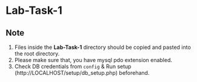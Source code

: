 # Lab-Task-1

## Note
1. Files inside the **Lab-Task-1** directory should be copied and pasted into the root directory.
1. Please make sure that, you have mysql pdo extension enabled.
2. Check DB credentials from `config` & Run setup (http://LOCALHOST/setup/db_setup.php) beforehand.
